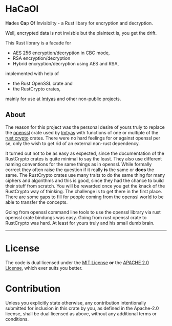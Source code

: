# HaCaOI

**Ha**des **Ca**p **O**f **I**nvisibilty - a Rust libary for encryption and decryption.

Well, encrypted data is not invisble but the plaintext is, you get the drift.

This Rust library is a facade for
- AES 256 encryption/decryption in CBC mode,
- RSA encryption/decryption
- Hybrid encryption/decryption using AES and RSA,

implemented with help of
- the Rust OpenSSL crate and
- the RustCrypto crates,

mainly for use at [lmtyas](https://github.com/hardcodes/lmtyas) and other non-public projects.


## About

The reason for this project was the personal desire of yours truly to replace the [openssl](https://github.com/sfackler/rust-openssl) crate used by [lmtyas](https://github.com/hardcodes/lmtyas) with functions of one or multiple of the [rust crypto](https://github.com/rustcrypto) crates.
There were no hard feelings for or against openssl per se, only the wish to get rid of an external non-rust dependency.

It turned out not to be as easy as expected, since the documentation of the RustCrypto crates is quite minimal to say the least. They also use different naming conventions for the same things as in openssl. While formally correct they often raise the question if it really **is** the same or **does** the same. The RustCrypto crates use many traits to do the same thing for many ciphers and algorithms and this is good, since they had the chance to build their stuff from scratch. You will be rewarded once you get the knack of the RustCrypto way of thinking. The challenge is to get there in the first place. There are some gaps to fill for people coming from the openssl world to be able to transfer the concepts.

Going from openssl command line tools to use the openssl library via rust openssl crate bindungs was easy. Going from rust openssl crate to RustCrypto was hard. At least for yours truly and his small dumb brain.


------

# License

The code is dual licensed under the [MIT License](./LICENSE-MIT) **or** the [APACHE 2.0 License](http://www.apache.org/licenses/LICENSE-2.0), which ever suits you better.

# Contribution

Unless you explicitly state otherwise, any contribution intentionally submitted for inclusion in this crate by you, as defined in the Apache-2.0 license, shall be dual licensed as above, without any additional terms or conditions.
